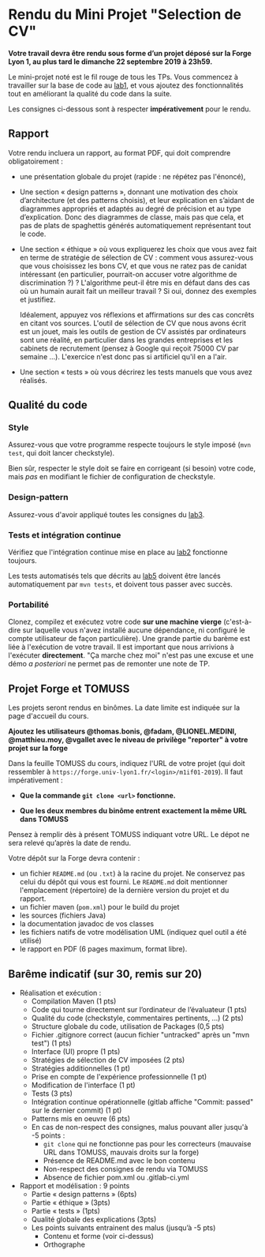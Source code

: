 # Rendu du Mini Projet "Selection de CV"

**Votre travail devra être rendu sous forme d’un projet déposé sur la Forge Lyon 1, au plus tard le dimanche 22 septembre 2019 à 23h59.**

Le mini-projet noté est le fil rouge de tous les TPs. Vous commencez à
travailler sur la base de code au [lab1](lab1-java/), et vous ajoutez
des fonctionnalités tout en améliorant la qualité du code dans la
suite.

Les consignes ci-dessous sont à respecter **impérativement** pour le
rendu.

## Rapport

Votre rendu incluera un rapport, au format PDF, qui doit comprendre
obligatoirement :

* une présentation globale du projet (rapide : ne répétez pas
  l'énoncé),

* Une section « design patterns », donnant une motivation des choix
  d’architecture (et des patterns choisis), et leur explication en
  s’aidant de diagrammes appropriés et adaptés au degré de précision
  et au type d’explication. Donc des diagrammes de classe, mais pas
  que cela, et pas de plats de spaghettis générés automatiquement
  représentant tout le code.
  
* Une section « éthique » où vous expliquerez les choix que vous avez
  fait en terme de stratégie de sélection de CV : comment vous
  assurez-vous que vous choisissez les bons CV, et que vous ne ratez
  pas de canidat intéressant (en particulier, pourrait-on accuser
  votre algorithme de discrimination ?) ? L'algorithme peut-il être
  mis en défaut dans des cas où un humain aurait fait un meilleur
  travail ? Si oui, donnez des exemples et justifiez.
  
  Idéalement, appuyez vos réflexions et affirmations sur des cas
  concrêts en citant vos sources. L'outil de sélection de CV que nous
  avons écrit est un jouet, mais les outils de gestion de CV assistés
  par ordinateurs sont une réalité, en particulier dans les grandes
  entreprises et les cabinets de recrutement (pensez à Google qui
  reçoit 75000 CV par semaine ...). L'exercice n'est donc pas si
  artificiel qu'il en a l'air.
  
* Une section « tests » où vous décrirez les tests manuels que vous
  avez réalisés.

## Qualité du code

### Style

Assurez-vous que votre programme respecte toujours le style imposé
(`mvn test`, qui doit lancer checkstyle).

Bien sûr, respecter le style doit se faire en corrigeant (si besoin)
votre code, mais *pas* en modifiant le fichier de configuration de
checkstyle.

### Design-pattern

Assurez-vous d'avoir appliqué toutes les consignes du
[lab3](lab3-patterns/).

### Tests et intégration continue

Vérifiez que l'intégration continue mise en place au
[lab2](lab2-tools/) fonctionne toujours.

Les tests automatisés tels que décrits au [lab5](lab5-tests/) doivent
être lancés automatiquement par `mvn tests`, et doivent tous passer
avec succès.

### Portabilité

Clonez, compilez et exécutez votre code **sur une machine vierge**
(c'est-à-dire sur laquelle vous n'avez installé aucune dépendance, ni
configuré le compte utilisateur de façon particulière). Une grande
partie du barème est liée à l'exécution de votre travail. Il est
important que nous arrivions à l'exécuter **directement**. "Ça marche
chez moi" n'est pas une excuse et une démo *a posteriori* ne permet
pas de remonter une note de TP.

## Projet Forge et TOMUSS

Les projets seront rendus en binômes. La date limite est indiquée sur
la page d'accueil du cours.

**Ajoutez les utilisateurs @thomas.bonis, @fadam, @LIONEL.MEDINI,
@matthieu.moy, @vgallet avec le niveau de privilège
"reporter" à votre projet sur la forge**

Dans la feuille TOMUSS du cours, indiquez l'URL de votre projet (qui
doit ressembler à `https://forge.univ-lyon1.fr/<login>/m1if01-2019`). Il
faut impérativement :

* **Que la commande `git clone <url>` fonctionne.**

* **Que les deux membres du binôme entrent exactement la même URL
  dans TOMUSS**

Pensez à remplir dès à présent TOMUSS indiquant votre URL.
Le dépot ne sera relevé qu’après la date de rendu.

Votre dépôt sur la Forge devra contenir :

-   un fichier `README.md` (ou `.txt`) à la racine du projet. Ne
    conservez pas celui du dépôt qui vous est fourni. Le `README.md`
    doit mentionner l'emplacement (répertoire) de la dernière version du projet et
    du rapport.
-   un fichier maven (`pom.xml`) pour le build du projet
-   les sources (fichiers Java)
-   la documentation javadoc de vos classes
-   les fichiers natifs de votre modélisation UML (indiquez quel outil a
    été utilisé)
-   le rapport en PDF (6 pages maximum, format libre).

## Barême indicatif (sur 30, remis sur 20)

-   Réalisation et exécution :
    -   Compilation Maven (1 pts)
    -   Code qui tourne directement sur l’ordinateur de l’évaluateur (1 pts)
    -   Qualité du code (checkstyle, commentaires pertinents, ...) (2 pts)
    -   Structure globale du code, utilisation de Packages (0,5 pts)
    -   Fichier .gitignore correct (aucun fichier "untracked" après un
        "mvn test") (1 pts)
    -   Interface (UI) propre (1 pts)
    -   Stratégies de sélection de CV imposées (2 pts)
    -   Stratégies additionnelles (1 pt)
    -   Prise en compte de l'expérience professionnelle (1 pt)
	-   Modification de l'interface (1 pt)
    -   Tests (3 pts)
    -   Intégration continue opérationnelle (gitlab affiche "Commit:
        passed" sur le dernier commit) (1 pt)
    -   Patterns mis en oeuvre (6 pts)
    -   En cas de non-respect des consignes, malus pouvant aller
        jusqu'à -5 points :
		-   `git clone` qui ne fonctionne pas pour les correcteurs
            (mauvaise URL dans TOMUSS, mauvais droits sur la forge)
        -   Présence de README.md avec le bon contenu
        -   Non-respect des consignes de rendu via TOMUSS
        -   Absence de fichier pom.xml ou .gitlab-ci.yml
-   Rapport et modélisation : 9 points
    -   Partie « design patterns » (6pts)
	-   Partie « éthique » (3pts)
	-   Partie « tests » (1pts)
	-   Qualité globale des explications (3pts)
    -   Les points suivants entrainent des malus (jusqu’à -5 pts)
        -   Contenu et forme (voir ci-dessus)
        -   Orthographe
